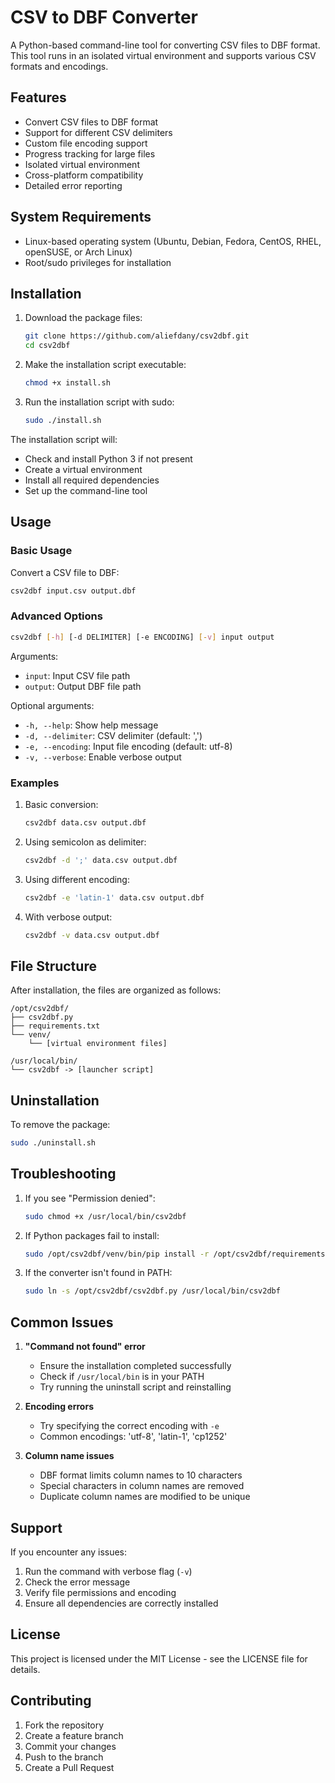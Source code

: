 # CSV to DBF Converter

A Python-based command-line tool for converting CSV files to DBF format. This tool runs in an isolated virtual environment and supports various CSV formats and encodings.

## Features

- Convert CSV files to DBF format
- Support for different CSV delimiters
- Custom file encoding support
- Progress tracking for large files
- Isolated virtual environment
- Cross-platform compatibility
- Detailed error reporting

## System Requirements

- Linux-based operating system (Ubuntu, Debian, Fedora, CentOS, RHEL, openSUSE, or Arch Linux)
- Root/sudo privileges for installation

## Installation

1. Download the package files:

   ```bash
   git clone https://github.com/aliefdany/csv2dbf.git
   cd csv2dbf
   ```

2. Make the installation script executable:

   ```bash
   chmod +x install.sh
   ```

3. Run the installation script with sudo:
   ```bash
   sudo ./install.sh
   ```

The installation script will:

- Check and install Python 3 if not present
- Create a virtual environment
- Install all required dependencies
- Set up the command-line tool

## Usage

### Basic Usage

Convert a CSV file to DBF:

```bash
csv2dbf input.csv output.dbf
```

### Advanced Options

```bash
csv2dbf [-h] [-d DELIMITER] [-e ENCODING] [-v] input output
```

Arguments:

- `input`: Input CSV file path
- `output`: Output DBF file path

Optional arguments:

- `-h, --help`: Show help message
- `-d, --delimiter`: CSV delimiter (default: ',')
- `-e, --encoding`: Input file encoding (default: utf-8)
- `-v, --verbose`: Enable verbose output

### Examples

1. Basic conversion:

   ```bash
   csv2dbf data.csv output.dbf
   ```

2. Using semicolon as delimiter:

   ```bash
   csv2dbf -d ';' data.csv output.dbf
   ```

3. Using different encoding:

   ```bash
   csv2dbf -e 'latin-1' data.csv output.dbf
   ```

4. With verbose output:
   ```bash
   csv2dbf -v data.csv output.dbf
   ```

## File Structure

After installation, the files are organized as follows:

```
/opt/csv2dbf/
├── csv2dbf.py
├── requirements.txt
└── venv/
    └── [virtual environment files]

/usr/local/bin/
└── csv2dbf -> [launcher script]
```

## Uninstallation

To remove the package:

```bash
sudo ./uninstall.sh
```

## Troubleshooting

1. If you see "Permission denied":

   ```bash
   sudo chmod +x /usr/local/bin/csv2dbf
   ```

2. If Python packages fail to install:

   ```bash
   sudo /opt/csv2dbf/venv/bin/pip install -r /opt/csv2dbf/requirements.txt
   ```

3. If the converter isn't found in PATH:
   ```bash
   sudo ln -s /opt/csv2dbf/csv2dbf.py /usr/local/bin/csv2dbf
   ```

## Common Issues

1. **"Command not found" error**

   - Ensure the installation completed successfully
   - Check if `/usr/local/bin` is in your PATH
   - Try running the uninstall script and reinstalling

2. **Encoding errors**

   - Try specifying the correct encoding with `-e`
   - Common encodings: 'utf-8', 'latin-1', 'cp1252'

3. **Column name issues**
   - DBF format limits column names to 10 characters
   - Special characters in column names are removed
   - Duplicate column names are modified to be unique

## Support

If you encounter any issues:

1. Run the command with verbose flag (`-v`)
2. Check the error message
3. Verify file permissions and encoding
4. Ensure all dependencies are correctly installed

## License

This project is licensed under the MIT License - see the LICENSE file for details.

## Contributing

1. Fork the repository
2. Create a feature branch
3. Commit your changes
4. Push to the branch
5. Create a Pull Request
